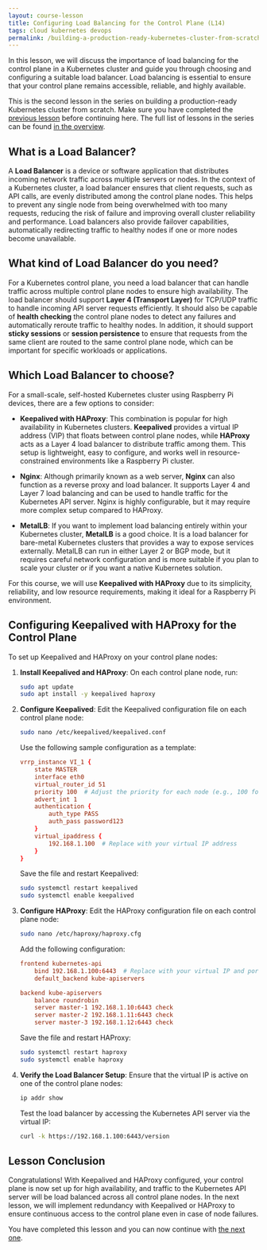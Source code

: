 ```yaml
---
layout: course-lesson
title: Configuring Load Balancing for the Control Plane (L14)
tags: cloud kubernetes devops
permalink: /building-a-production-ready-kubernetes-cluster-from-scratch/lesson-14
---
```


In this lesson, we will discuss the importance of load balancing for the control
plane in a Kubernetes cluster and guide you through choosing and configuring a
suitable load balancer. Load balancing is essential to ensure that your control
plane remains accessible, reliable, and highly available.

This is the second lesson in the series on building a production-ready
Kubernetes cluster from scratch. Make sure you have completed the
[previous lesson](/building-a-production-ready-kubernetes-cluster-from-scratch/lesson-13)
before continuing here. The full list of lessons in the series can be found
[in the overview](/building-a-production-ready-kubernetes-cluster-from-scratch).

## What is a Load Balancer?

A **Load Balancer** is a device or software application that distributes
incoming network traffic across multiple servers or nodes. In the context of a
Kubernetes cluster, a load balancer ensures that client requests, such as API
calls, are evenly distributed among the control plane nodes. This helps to
prevent any single node from being overwhelmed with too many requests, reducing
the risk of failure and improving overall cluster reliability and performance.
Load balancers also provide failover capabilities, automatically redirecting
traffic to healthy nodes if one or more nodes become unavailable.

## What kind of Load Balancer do you need?

For a Kubernetes control plane, you need a load balancer that can handle traffic
across multiple control plane nodes to ensure high availability. The load
balancer should support **Layer 4 (Transport Layer)** for TCP/UDP traffic to
handle incoming API server requests efficiently. It should also be capable of
**health checking** the control plane nodes to detect any failures and
automatically reroute traffic to healthy nodes. In addition, it should support
**sticky sessions** or **session persistence** to ensure that requests from the
same client are routed to the same control plane node, which can be important
for specific workloads or applications.

## Which Load Balancer to choose?

For a small-scale, self-hosted Kubernetes cluster using Raspberry Pi devices,
there are a few options to consider:

- **Keepalived with HAProxy**: This combination is popular for high availability
  in Kubernetes clusters. **Keepalived** provides a virtual IP address (VIP)
  that floats between control plane nodes, while **HAProxy** acts as a Layer 4
  load balancer to distribute traffic among them. This setup is lightweight,
  easy to configure, and works well in resource-constrained environments like a
  Raspberry Pi cluster.

- **Nginx**: Although primarily known as a web server, **Nginx** can also
  function as a reverse proxy and load balancer. It supports Layer 4 and Layer 7
  load balancing and can be used to handle traffic for the Kubernetes API
  server. Nginx is highly configurable, but it may require more complex setup
  compared to HAProxy.

- **MetalLB**: If you want to implement load balancing entirely within your
  Kubernetes cluster, **MetalLB** is a good choice. It is a load balancer for
  bare-metal Kubernetes clusters that provides a way to expose services
  externally. MetalLB can run in either Layer 2 or BGP mode, but it requires
  careful network configuration and is more suitable if you plan to scale your
  cluster or if you want a native Kubernetes solution.

For this course, we will use **Keepalived with HAProxy** due to its simplicity,
reliability, and low resource requirements, making it ideal for a Raspberry Pi
environment.

## Configuring Keepalived with HAProxy for the Control Plane

To set up Keepalived and HAProxy on your control plane nodes:

1. **Install Keepalived and HAProxy**: On each control plane node, run:

   ```bash
   sudo apt update
   sudo apt install -y keepalived haproxy
   ```

2. **Configure Keepalived**: Edit the Keepalived configuration file on each
   control plane node:

   ```bash
   sudo nano /etc/keepalived/keepalived.conf
   ```

   Use the following sample configuration as a template:

   ```conf
   vrrp_instance VI_1 {
       state MASTER
       interface eth0
       virtual_router_id 51
       priority 100  # Adjust the priority for each node (e.g., 100 for master, 99 for backup)
       advert_int 1
       authentication {
           auth_type PASS
           auth_pass password123
       }
       virtual_ipaddress {
           192.168.1.100  # Replace with your virtual IP address
       }
   }
   ```

   Save the file and restart Keepalived:

   ```bash
   sudo systemctl restart keepalived
   sudo systemctl enable keepalived
   ```

3. **Configure HAProxy**: Edit the HAProxy configuration file on each control
   plane node:

   ```bash
   sudo nano /etc/haproxy/haproxy.cfg
   ```

   Add the following configuration:

   ```conf
   frontend kubernetes-api
       bind 192.168.1.100:6443  # Replace with your virtual IP and port
       default_backend kube-apiservers

   backend kube-apiservers
       balance roundrobin
       server master-1 192.168.1.10:6443 check
       server master-2 192.168.1.11:6443 check
       server master-3 192.168.1.12:6443 check
   ```

   Save the file and restart HAProxy:

   ```bash
   sudo systemctl restart haproxy
   sudo systemctl enable haproxy
   ```

4. **Verify the Load Balancer Setup**: Ensure that the virtual IP is active on
   one of the control plane nodes:
   ```bash
   ip addr show
   ```
   Test the load balancer by accessing the Kubernetes API server via the virtual
   IP:
   ```bash
   curl -k https://192.168.1.100:6443/version
   ```

## Lesson Conclusion

Congratulations! With Keepalived and HAProxy configured, your control plane is
now set up for high availability, and traffic to the Kubernetes API server will
be load balanced across all control plane nodes. In the next lesson, we will
implement redundancy with Keepalived or HAProxy to ensure continuous access to
the control plane even in case of node failures.

You have completed this lesson and you can now continue with
[the next one](/building-a-production-ready-kubernetes-cluster-from-scratch/lesson-15).

